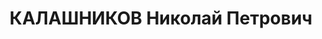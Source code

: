 ---
title: КАЛАШНИКОВ Николай Петрович
description: 'Род. в 1899, Московская обл., с. Дединово, русский, обр.: высшее, б/п.
  Проживал: Москва, Кропоткинский пер., д. 11, кв. 73. Начальник контроля отделочных
  работ Строительно-квартирного отдела МВО

  Арестован 08.07.1937. Обв. в организации троцкистско-террористической группы в системе
  военно-строительных органов МВО. Приговор: ВК ВС СССР, 28.10.1937 – ВМН. Расстрелян
  28.10.1937, г.Москва.

  Реабилитирован ВК ВС СССР октябрь 1958'
---